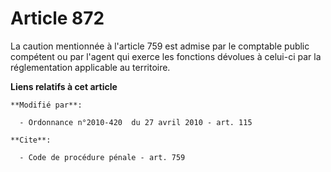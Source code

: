 # Article 872

La caution mentionnée à l'article 759 est admise par le comptable public compétent ou par l'agent qui exerce les fonctions
dévolues à celui-ci par la réglementation applicable au territoire.

**Liens relatifs à cet article**

	**Modifié par**:

	  - Ordonnance n°2010-420  du 27 avril 2010 - art. 115

	**Cite**:

	  - Code de procédure pénale - art. 759
